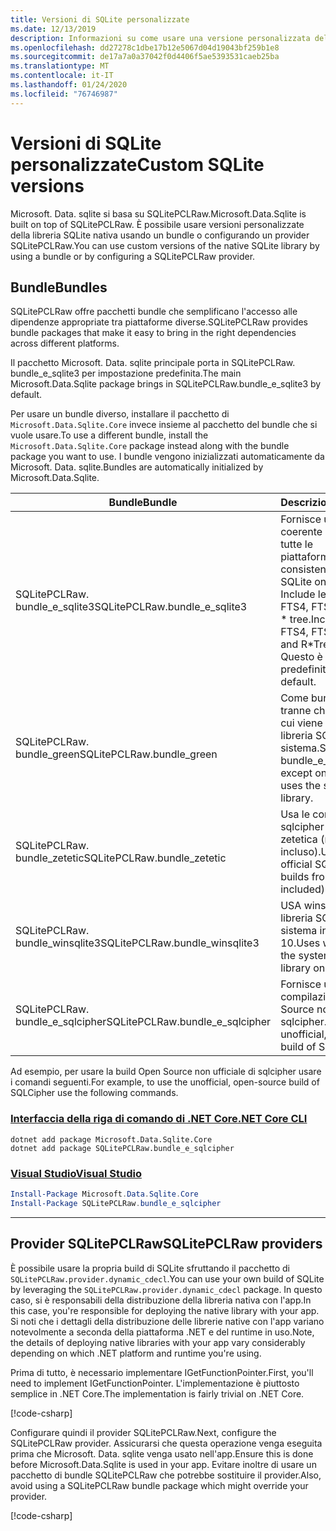 ```yaml
---
title: Versioni di SQLite personalizzate
ms.date: 12/13/2019
description: Informazioni su come usare una versione personalizzata della libreria SQLite nativa.
ms.openlocfilehash: dd27278c1dbe17b12e5067d04d19043bf259b1e8
ms.sourcegitcommit: de17a7a0a37042f0d4406f5ae5393531caeb25ba
ms.translationtype: MT
ms.contentlocale: it-IT
ms.lasthandoff: 01/24/2020
ms.locfileid: "76746987"
---
```

# <a name="custom-sqlite-versions"></a><span data-ttu-id="a60f2-103">Versioni di SQLite personalizzate</span><span class="sxs-lookup"><span data-stu-id="a60f2-103">Custom SQLite versions</span></span>

<span data-ttu-id="a60f2-104">Microsoft. Data. sqlite si basa su SQLitePCLRaw.</span><span class="sxs-lookup"><span data-stu-id="a60f2-104">Microsoft.Data.Sqlite is built on top of SQLitePCLRaw.</span></span> <span data-ttu-id="a60f2-105">È possibile usare versioni personalizzate della libreria SQLite nativa usando un bundle o configurando un provider SQLitePCLRaw.</span><span class="sxs-lookup"><span data-stu-id="a60f2-105">You can use custom versions of the native SQLite library by using a bundle or by configuring a SQLitePCLRaw provider.</span></span>

## <a name="bundles"></a><span data-ttu-id="a60f2-106">Bundle</span><span class="sxs-lookup"><span data-stu-id="a60f2-106">Bundles</span></span>

<span data-ttu-id="a60f2-107">SQLitePCLRaw offre pacchetti bundle che semplificano l'accesso alle dipendenze appropriate tra piattaforme diverse.</span><span class="sxs-lookup"><span data-stu-id="a60f2-107">SQLitePCLRaw provides bundle packages that make it easy to bring in the right dependencies across different platforms.</span></span>

<span data-ttu-id="a60f2-108">Il pacchetto Microsoft. Data. sqlite principale porta in SQLitePCLRaw. bundle_e_sqlite3 per impostazione predefinita.</span><span class="sxs-lookup"><span data-stu-id="a60f2-108">The main Microsoft.Data.Sqlite package brings in SQLitePCLRaw.bundle_e_sqlite3 by default.</span></span>

<span data-ttu-id="a60f2-109">Per usare un bundle diverso, installare il pacchetto di `Microsoft.Data.Sqlite.Core` invece insieme al pacchetto del bundle che si vuole usare.</span><span class="sxs-lookup"><span data-stu-id="a60f2-109">To use a different bundle, install the `Microsoft.Data.Sqlite.Core` package instead along with the bundle package you want to use.</span></span> <span data-ttu-id="a60f2-110">I bundle vengono inizializzati automaticamente da Microsoft. Data. sqlite.</span><span class="sxs-lookup"><span data-stu-id="a60f2-110">Bundles are automatically initialized by Microsoft.Data.Sqlite.</span></span>

| <span data-ttu-id="a60f2-111">Bundle</span><span class="sxs-lookup"><span data-stu-id="a60f2-111">Bundle</span></span> | <span data-ttu-id="a60f2-112">Descrizione</span><span class="sxs-lookup"><span data-stu-id="a60f2-112">Description</span></span> |
| --- | --- |
| <span data-ttu-id="a60f2-113">SQLitePCLRaw. bundle_e_sqlite3</span><span class="sxs-lookup"><span data-stu-id="a60f2-113">SQLitePCLRaw.bundle_e_sqlite3</span></span> | <span data-ttu-id="a60f2-114">Fornisce una versione coerente di SQLite su tutte le piattaforme.</span><span class="sxs-lookup"><span data-stu-id="a60f2-114">Provides a consistent version of SQLite on all platforms.</span></span> <span data-ttu-id="a60f2-115">Include le estensioni FTS4, FTS5, JSON1 e R \* tree.</span><span class="sxs-lookup"><span data-stu-id="a60f2-115">Includes the FTS4, FTS5, JSON1, and R\*Tree extensions.</span></span> <span data-ttu-id="a60f2-116">Questo è il valore predefinito.</span><span class="sxs-lookup"><span data-stu-id="a60f2-116">This is the default.</span></span> |
| <span data-ttu-id="a60f2-117">SQLitePCLRaw. bundle_green</span><span class="sxs-lookup"><span data-stu-id="a60f2-117">SQLitePCLRaw.bundle_green</span></span> | <span data-ttu-id="a60f2-118">Come bundle_e_sqlite3, tranne che per iOS in cui viene usata la libreria SQLite di sistema.</span><span class="sxs-lookup"><span data-stu-id="a60f2-118">Same as bundle_e_sqlite3, except on iOS where it uses the system SQLite library.</span></span> |
| <span data-ttu-id="a60f2-119">SQLitePCLRaw. bundle_zetetic</span><span class="sxs-lookup"><span data-stu-id="a60f2-119">SQLitePCLRaw.bundle_zetetic</span></span> | <span data-ttu-id="a60f2-120">Usa le compilazioni sqlcipher ufficiali da zetetica (non incluso).</span><span class="sxs-lookup"><span data-stu-id="a60f2-120">Uses the official SQLCipher builds from Zetetic (not included).</span></span> |
| <span data-ttu-id="a60f2-121">SQLitePCLRaw. bundle_winsqlite3</span><span class="sxs-lookup"><span data-stu-id="a60f2-121">SQLitePCLRaw.bundle_winsqlite3</span></span> | <span data-ttu-id="a60f2-122">USA winsqlite3. dll, la libreria SQLite di sistema in Windows 10.</span><span class="sxs-lookup"><span data-stu-id="a60f2-122">Uses winsqlite3.dll, the system SQLite library on Windows 10.</span></span> |
| <span data-ttu-id="a60f2-123">SQLitePCLRaw. bundle_e_sqlcipher</span><span class="sxs-lookup"><span data-stu-id="a60f2-123">SQLitePCLRaw.bundle_e_sqlcipher</span></span> | <span data-ttu-id="a60f2-124">Fornisce una compilazione Open Source non ufficiale di sqlcipher.</span><span class="sxs-lookup"><span data-stu-id="a60f2-124">Provides an unofficial, open-source build of SQLCipher.</span></span> |

<span data-ttu-id="a60f2-125">Ad esempio, per usare la build Open Source non ufficiale di sqlcipher usare i comandi seguenti.</span><span class="sxs-lookup"><span data-stu-id="a60f2-125">For example, to use the unofficial, open-source build of SQLCipher use the following commands.</span></span>

### <a name="net-core-clitabnetcore-cli"></a>[<span data-ttu-id="a60f2-126">Interfaccia della riga di comando di .NET Core</span><span class="sxs-lookup"><span data-stu-id="a60f2-126">.NET Core CLI</span></span>](#tab/netcore-cli)

```dotnetcli
dotnet add package Microsoft.Data.Sqlite.Core
dotnet add package SQLitePCLRaw.bundle_e_sqlcipher
```

### <a name="visual-studiotabvisual-studio"></a>[<span data-ttu-id="a60f2-127">Visual Studio</span><span class="sxs-lookup"><span data-stu-id="a60f2-127">Visual Studio</span></span>](#tab/visual-studio)

``` PowerShell
Install-Package Microsoft.Data.Sqlite.Core
Install-Package SQLitePCLRaw.bundle_e_sqlcipher
```

---

## <a name="sqlitepclraw-providers"></a><span data-ttu-id="a60f2-128">Provider SQLitePCLRaw</span><span class="sxs-lookup"><span data-stu-id="a60f2-128">SQLitePCLRaw providers</span></span>

<span data-ttu-id="a60f2-129">È possibile usare la propria build di SQLite sfruttando il pacchetto di `SQLitePCLRaw.provider.dynamic_cdecl`.</span><span class="sxs-lookup"><span data-stu-id="a60f2-129">You can use your own build of SQLite by leveraging the `SQLitePCLRaw.provider.dynamic_cdecl` package.</span></span> <span data-ttu-id="a60f2-130">In questo caso, si è responsabili della distribuzione della libreria nativa con l'app.</span><span class="sxs-lookup"><span data-stu-id="a60f2-130">In this case, you're responsible for deploying the native library with your app.</span></span> <span data-ttu-id="a60f2-131">Si noti che i dettagli della distribuzione delle librerie native con l'app variano notevolmente a seconda della piattaforma .NET e del runtime in uso.</span><span class="sxs-lookup"><span data-stu-id="a60f2-131">Note, the details of deploying native libraries with your app vary considerably depending on which .NET platform and runtime you're using.</span></span>

<span data-ttu-id="a60f2-132">Prima di tutto, è necessario implementare IGetFunctionPointer.</span><span class="sxs-lookup"><span data-stu-id="a60f2-132">First, you'll need to implement IGetFunctionPointer.</span></span> <span data-ttu-id="a60f2-133">L'implementazione è piuttosto semplice in .NET Core.</span><span class="sxs-lookup"><span data-stu-id="a60f2-133">The implementation is fairly trivial on .NET Core.</span></span>

[!code-csharp[](../../../../samples/snippets/standard/data/sqlite/SystemLibrarySample/Program.cs?name=snippet_NativeLibraryAdapter)]

<span data-ttu-id="a60f2-134">Configurare quindi il provider SQLitePCLRaw.</span><span class="sxs-lookup"><span data-stu-id="a60f2-134">Next, configure the SQLitePCLRaw provider.</span></span> <span data-ttu-id="a60f2-135">Assicurarsi che questa operazione venga eseguita prima che Microsoft. Data. sqlite venga usato nell'app.</span><span class="sxs-lookup"><span data-stu-id="a60f2-135">Ensure this is done before Microsoft.Data.Sqlite is used in your app.</span></span> <span data-ttu-id="a60f2-136">Evitare inoltre di usare un pacchetto di bundle SQLitePCLRaw che potrebbe sostituire il provider.</span><span class="sxs-lookup"><span data-stu-id="a60f2-136">Also, avoid using a SQLitePCLRaw bundle package which might override your provider.</span></span>

[!code-csharp[](../../../../samples/snippets/standard/data/sqlite/SystemLibrarySample/Program.cs?name=snippet_SetProvider)]
